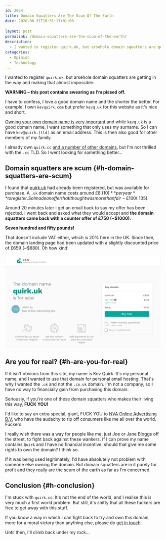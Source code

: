 ```yaml
---
id: 2864
title: Domain Squatters Are The Scum Of The Earth
date: 2020-08-31T16:31:17+01:00

layout: post
permalink: /domain-squatters-are-the-scum-of-the-earth/
description:
  - I wanted to register quirk.uk, but arsehole domain squatters are getting in the way and making that almost impossible.
categories:
  - Opinion
  - Technology
---
```

<p class="tldr">
  I wanted to register <code>quirk.uk</code>, but arsehole domain squatters are getting in the way and making that almost impossible.
</p>

<p class="notice-red">
  <strong>WARNING &#8211; this post contains swearing as I&#8217;m pissed off.</strong>
</p>

I have to confess, I love a good domain name and the shorter the better. For example, I own `kevquirk.com` but prefer `kevq.uk` for this website as it's nice and short.

<a href="/why-you-should-own-your-own-domain/" target="_blank" rel="noreferrer noopener">Owning your own domain name is very important</a> and while `kevq.uk` is a good domain name, I want something that only uses my surname. So I can have `kev@quirk.[tld]` as an email address. This is then also good for other members of my family.

I already own `quirk.cc` <a href="/identities/" target="_blank" rel="noreferrer noopener">and a number of other domains</a>, but I'm not thrilled with the `.cc` TLD. So I went looking for something better&#8230;

## Domain squatters are scum {#h-domain-squatters-are-scum}

I found that <a href="https://quirk.uk" target="_blank" rel="noreferrer noopener">quirk.uk</a> had already been registered, but was available for purchase. A `.uk` domain name costs around £8 ($10) **per year** to register. So I made an offer that I thought was more than fair - £100 (~$135).

Around 20 minutes later I get an email back to say my offer has been rejected. I went back and asked what they would accept and **the domain squatters came back with a counter offer of £750 (~$1000).**

**Seven hundred and fifty pounds!**

That doesn't include VAT either, which is 20% here in the UK. Since then, the domain landing page had been updated with a slightly discounted price of £659 (~$880). Oh how kind!

![](/assets/images/quirk-uk-domain-sale.png)

## Are you for real? {#h-are-you-for-real}

If it isn't obvious from this site, my name is Kev Quirk. It's my personal name, and I wanted to use that domain for personal email hosting. That's why I wanted the `.uk` and not the `.co.uk` domain. I'm not a company, so I have no way to financially gain from purchasing this domain.

<p class="notice">
  Seriously, if you're one of these domain squatters who makes their living this way, <strong>FUCK YOU!</strong>
</p>

I'd like to say an extra special, giant, FUCK YOU to <a href="http://www.nva-online.nl/portfolio.html" target="_blank" rel="noreferrer noopener">NVA Online Advertising B.V.</a> who have the audacity to rip off consumers like me all over the world. Fuckers.

I really wish there was a way for people like me, just Joe or Jane Bloggs off the street, to fight back against these wankers. If I can prove my name contains `Quirk` and I have no financial incentive, should that give me some rights to own the domain? I think so.

If it was being used legitimately, I'd have absolutely not problem with someone else owning the domain. But domain squatters are in it purely for profit and they really are the scum of the earth as far as I'm concerned.

## Conclusion {#h-conclusion}

I'm stuck with `quirk.cc`. It's not the end of the world, and I realise this is very much a first world problem. But still, it's shitty that all these fuckers are free to get away with this stuff.

If you know a way in which I can fight back to try and own this domain, more for a moral victory than anything else, please do <a href="/contact/" target="_blank" rel="noreferrer noopener">get in touch</a>.

Until then, I'll climb back under my rock&#8230;
